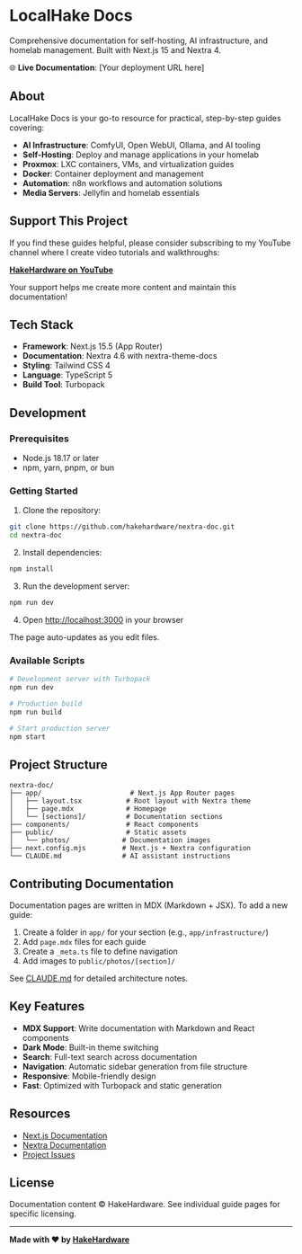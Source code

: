 # LocalHake Docs

Comprehensive documentation for self-hosting, AI infrastructure, and homelab management. Built with Next.js 15 and Nextra 4.

🌐 **Live Documentation**: [Your deployment URL here]

## About

LocalHake Docs is your go-to resource for practical, step-by-step guides covering:

- **AI Infrastructure**: ComfyUI, Open WebUI, Ollama, and AI tooling
- **Self-Hosting**: Deploy and manage applications in your homelab
- **Proxmox**: LXC containers, VMs, and virtualization guides
- **Docker**: Container deployment and management
- **Automation**: n8n workflows and automation solutions
- **Media Servers**: Jellyfin and homelab essentials

## Support This Project

If you find these guides helpful, please consider subscribing to my YouTube channel where I create video tutorials and walkthroughs:

**[HakeHardware on YouTube](https://www.youtube.com/@hakehardware)**

Your support helps me create more content and maintain this documentation!

## Tech Stack

- **Framework**: Next.js 15.5 (App Router)
- **Documentation**: Nextra 4.6 with nextra-theme-docs
- **Styling**: Tailwind CSS 4
- **Language**: TypeScript 5
- **Build Tool**: Turbopack

## Development

### Prerequisites

- Node.js 18.17 or later
- npm, yarn, pnpm, or bun

### Getting Started

1. Clone the repository:
```bash
git clone https://github.com/hakehardware/nextra-doc.git
cd nextra-doc
```

2. Install dependencies:
```bash
npm install
```

3. Run the development server:
```bash
npm run dev
```

4. Open [http://localhost:3000](http://localhost:3000) in your browser

The page auto-updates as you edit files.

### Available Scripts

```bash
# Development server with Turbopack
npm run dev

# Production build
npm run build

# Start production server
npm start
```

## Project Structure

```
nextra-doc/
├── app/                      # Next.js App Router pages
│   ├── layout.tsx           # Root layout with Nextra theme
│   ├── page.mdx             # Homepage
│   └── [sections]/          # Documentation sections
├── components/              # React components
├── public/                  # Static assets
│   └── photos/             # Documentation images
├── next.config.mjs         # Next.js + Nextra configuration
└── CLAUDE.md               # AI assistant instructions
```

## Contributing Documentation

Documentation pages are written in MDX (Markdown + JSX). To add a new guide:

1. Create a folder in `app/` for your section (e.g., `app/infrastructure/`)
2. Add `page.mdx` files for each guide
3. Create a `_meta.ts` file to define navigation
4. Add images to `public/photos/[section]/`

See [CLAUDE.md](./CLAUDE.md) for detailed architecture notes.

## Key Features

- **MDX Support**: Write documentation with Markdown and React components
- **Dark Mode**: Built-in theme switching
- **Search**: Full-text search across documentation
- **Navigation**: Automatic sidebar generation from file structure
- **Responsive**: Mobile-friendly design
- **Fast**: Optimized with Turbopack and static generation

## Resources

- [Next.js Documentation](https://nextjs.org/docs)
- [Nextra Documentation](https://nextra.site)
- [Project Issues](https://github.com/hakehardware/nextra-doc/issues)

## License

Documentation content © HakeHardware. See individual guide pages for specific licensing.

---

**Made with ❤️ by [HakeHardware](https://www.youtube.com/@hakehardware)**
